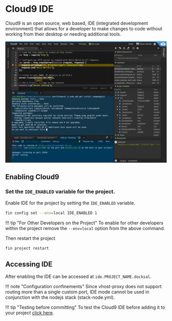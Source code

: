 # Cloud9 IDE

Cloud9 is an open source, web based, IDE (integrated development environment) that allows for a developer to make changes
to code without working from their desktop or needing additional tools.

![Cloud9 IDE](../_img/cloud9-ide-screenshot.png)

## Enabling Cloud9

### Set the `IDE_ENABLED` variable for the project.

Enable IDE for the project by setting the `IDE_ENABLED` variable.

```bash
fin config set --env=local IDE_ENABLED 1
```

!!! tip "For Other Developers on the Project"
	To enable for other developers within the project remove the `--env=local` option from the above command.

Then restart the project

```bash
fin project restart
```

## Accessing IDE

After enabling the IDE can be accessed at `ide.PROJECT_NAME.docksal`.


!!! note "Configuration confinements"
	Since vhost-proxy does not support routing more than a single custom port, IDE mode cannot be used in conjunction
	with the nodejs stack (stack-node.yml).


!!! tip "Testing before committing"
	To test the Cloud9 IDE before adding it to your project [click here](http://c9.github.io/core/).